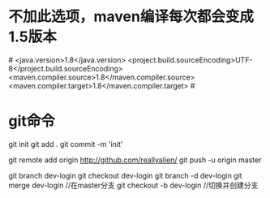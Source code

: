  # 不加此选项，maven编译每次都会变成1.5版本
 #<properties>
        <java.version>1.8</java.version>
        <project.build.sourceEncoding>UTF-8</project.build.sourceEncoding>
        <maven.compiler.source>1.8</maven.compiler.source>
        <maven.compiler.target>1.8</maven.compiler.target>
  #</properties>
  


# git命令
git init
git add .
git commit -m 'init'

git remote add origin http://github.com/reallyalien/
git push -u origin master

git branch dev-login
git checkout dev-login
git branch -d dev-login
git merge dev-login //在master分支
git checkout -b dev-login //切换并创建分支

